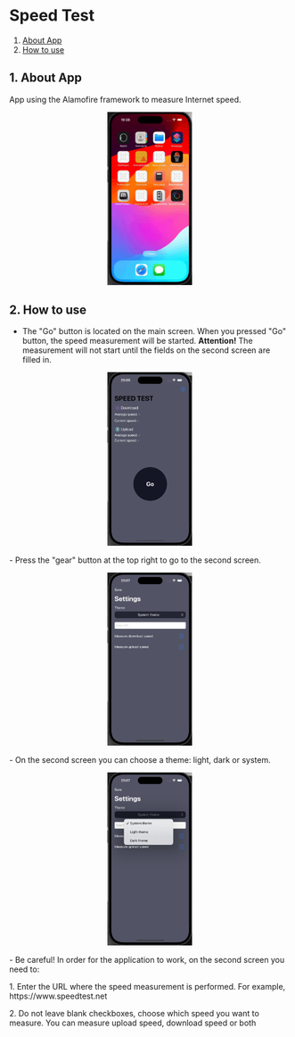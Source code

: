 # Speed Test
1. [About App](#chapter1)
2. [How to use](#chapter2)

## <a name="chapter1">1. About App</a>
<p>
App using the Alamofire framework to measure Internet speed.
</p>
<p align="center">
    <img src="https://github.com/VaryaUtkina/SpeedTestApp/blob/13d1ba86851fc027f0be97dd3a7c032e90d59f9d/SpeedTest.gif" width=30% height=30%>
</p>

## <a name="chapter2">2. How to use</a>
- The "Go" button is located on the main screen. When you pressed "Go" button, the speed measurement will be started. __Attention!__ The measurement will not start until the fields on the second screen are filled in.
<p align="center">
    <img src="https://github.com/VaryaUtkina/SpeedTestApp/blob/9aea88d08b7551ba152080a32f85db86381a76d9/Main%20screen.png" width=30% height=30%>
</p>
- Press the "gear" button at the top right to go to the second screen.
<p align="center">
    <img src="https://github.com/VaryaUtkina/SpeedTestApp/blob/9aea88d08b7551ba152080a32f85db86381a76d9/Second%20screen.png" width=30% height=30%>
</p>
- On the second screen you can choose a theme: light, dark or system.
<p align="center">
    <img src="Choosing theme.png" width=30% height=30%>
</p>
- Be careful! In order for the application to work, on the second screen you need to:
<p>
    1. Enter the URL where the speed measurement is performed. For example, https://www.speedtest.net
</p>
<p>
    2. Do not leave blank checkboxes, choose which speed you want to measure. You can measure upload speed, download speed or both
</p>
